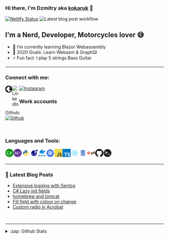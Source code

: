 ### Hi there, I'm Dzmitry aka [kokaruk][website]  👋

[![Netlify Status](https://api.netlify.com/api/v1/badges/4b667cd0-8393-4a77-9e24-aff8aa0e6cdc/deploy-status)](https://app.netlify.com/sites/kokaruk/deploys)
![Latest blog post workflow](https://github.com/kokaruk/kokaruk/workflows/Latest%20blog%20post%20workflow/badge.svg)

## I'm a Nerd, Developer, Motorcycles lover 😅

- 🌱 I’m currently learning Blazor Webassembly
- 🥅 2020 Goals: Learn Webasm & GraphQl
- ⚡ Fun fact: I play 5 strings Bass Guitar
---
### Connect with me:
[<img align="left" alt="kokaruk.com" width="22px" src="https://raw.githubusercontent.com/iconic/open-iconic/master/svg/globe.svg" />][website]
[<img align="left" alt="LinkedIn" width="22px" src="https://cdn.jsdelivr.net/npm/simple-icons@v3/icons/linkedin.svg" />][linkedin]
[<img alt="Instagram" width="22px" src="https://cdn.jsdelivr.net/npm/simple-icons@v3/icons/instagram.svg" />][instagram]

### Work accounts
Github:  
[<img alt="Github" width="22px" src="https://cdn.jsdelivr.net/npm/simple-icons@v3/icons/github.svg" />][github]


<br />

### Languages and Tools:
<img align="left" alt="C#" width="26px" src="https://raw.githubusercontent.com/github/explore/80688e429a7d4ef2fca1e82350fe8e3517d3494d/topics/csharp/csharp.png"/>
<img align="left" alt=".Net" width="26px" src="https://raw.githubusercontent.com/github/explore/93d8a67084f94b2a444e510199a6e7622e5b09a3/topics/dotnet/dotnet.png"/>
<img align="left" alt="Python" width="26px" src="https://raw.githubusercontent.com/github/explore/80688e429a7d4ef2fca1e82350fe8e3517d3494d/topics/python/python.png"/>
<img align="left" alt="Lua" width="26px" src="https://raw.githubusercontent.com/github/explore/80688e429a7d4ef2fca1e82350fe8e3517d3494d/topics/lua/lua.png"/>
<img align="left" alt="Docker" width="26px" src="https://raw.githubusercontent.com/github/explore/80688e429a7d4ef2fca1e82350fe8e3517d3494d/topics/docker/docker.png"/>
<img align="left" alt="K8S" width="26px" src="https://raw.githubusercontent.com/github/explore/80688e429a7d4ef2fca1e82350fe8e3517d3494d/topics/kubernetes/kubernetes.png"/>
<img align="left" alt="JavaScript" width="26px" src="https://raw.githubusercontent.com/github/explore/80688e429a7d4ef2fca1e82350fe8e3517d3494d/topics/javascript/javascript.png"/>
<img align="left" alt="JavaScript" width="26px" src="https://raw.githubusercontent.com/github/explore/80688e429a7d4ef2fca1e82350fe8e3517d3494d/topics/typescript/typescript.png"/>
<img align="left" alt="React" width="26px" src="https://raw.githubusercontent.com/github/explore/80688e429a7d4ef2fca1e82350fe8e3517d3494d/topics/react/react.png"/>
<img align="left" alt="SQL" width="26px" src="https://raw.githubusercontent.com/github/explore/80688e429a7d4ef2fca1e82350fe8e3517d3494d/topics/sql/sql.png" />
<img align="left" alt="Git" width="26px" src="https://raw.githubusercontent.com/github/explore/80688e429a7d4ef2fca1e82350fe8e3517d3494d/topics/git/git.png" />
<img align="left" alt="GitHub" width="26px" src="https://raw.githubusercontent.com/github/explore/78df643247d429f6cc873026c0622819ad797942/topics/github/github.png" />
<img align="left" alt="Terminal" width="26px" src="https://raw.githubusercontent.com/github/explore/80688e429a7d4ef2fca1e82350fe8e3517d3494d/topics/terminal/terminal.png" />

<br/>
<br/>

---


### 📕 Latest Blog Posts
<!-- BLOG-POST-LIST:START -->
- [Extensive logging with Serilog](https://kokaruk.com/2020/08/serilog/)
- [C# Lazy init fields](https://kokaruk.com/2018/12/01/c-lazy-init-fields/)
- [homebrew and tomcat](https://kokaruk.com/2018/05/25/brew-and-tomcat/)
- [Fill field with colour on change](https://kokaruk.com/2018/05/10/fill-field-with-colour-on-change/)
- [Custom radio in Acrobat](https://kokaruk.com/2018/05/01/139-2/)
<!-- BLOG-POST-LIST:END -->

<br/>

---

<details>
  <summary>:zap: Github Stats</summary>

  <img align="left" alt="kokaruk's Github Stats" src="https://github-readme-stats.kokaruk.vercel.app/api?username=kokaruk&show_icons=true&hide_border=true&hide=stars,contribs" />

</details>

 
 [website]: https://kokaruk.com
 [instagram]: https://instagram.com/kokaruk
 [linkedin]: https://www.linkedin.com/in/dzmitry-kakaruk/
 [github]: https://github.com/dzmitry-kakaruk-webjet
